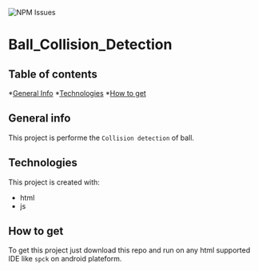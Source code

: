 ![NPM Issues](https://img.shields.io/github/issues/prabhu1122/Ball_Collision_Detection)
# Ball_Collision_Detection
## Table of contents
*[General Info](#general-info)
*[Technologies](#technologies)
*[How to get](#how-to-get)

## General info
This project is performe the `Collision detection` of ball.

## Technologies
This project is created with:
* html
* js

## How to get
To get this project just download this repo and run on any html supported IDE like `spck` on android plateform.
